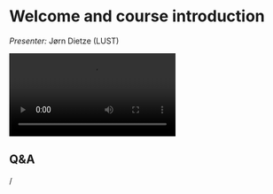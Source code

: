 # Welcome and course introduction

*Presenter:* Jørn Dietze (LUST)

<video src="https://462000265.lumidata.eu/ai-20241126/recordings/00_Course_Introduction.mp4" controls="controls"></video>


## Q&A

/

